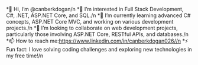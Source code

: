 *👋 Hi, I’m @canberkdogan/n
*👀 I’m interested in Full Stack Development, C#, .NET, ASP.NET Core, and SQL./n
*🌱 I’m currently learning advanced C# concepts, ASP.NET Core MVC, and working on various development projects./n
*💞️ I’m looking to collaborate on web development projects, particularly those involving ASP.NET Core, RESTful APIs, and databases./n
*📫 How to reach me:https://www.linkedin.com/in/canberkdogan026//n
*⚡ Fun fact: I love solving coding challenges and exploring new technologies in my free time!/n
<!---
canberkdogan/canberkdogan is a ✨ special ✨ repository because its `README.md` (this file) appears on your GitHub profile.
You can click the Preview link to take a look at your changes.
--->
